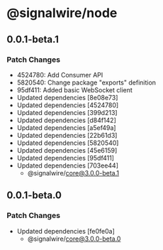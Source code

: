 # @signalwire/node

## 0.0.1-beta.1

### Patch Changes

- 4524780: Add Consumer API
- 5820540: Change package "exports" definition
- 95df411: Added basic WebSocket client
- Updated dependencies [8e08e73]
- Updated dependencies [4524780]
- Updated dependencies [399d213]
- Updated dependencies [d84f142]
- Updated dependencies [a5ef49a]
- Updated dependencies [22b61d3]
- Updated dependencies [5820540]
- Updated dependencies [45e6159]
- Updated dependencies [95df411]
- Updated dependencies [703ee44]
  - @signalwire/core@3.0.0-beta.1

## 0.0.1-beta.0

### Patch Changes

- Updated dependencies [fe0fe0a]
  - @signalwire/core@3.0.0-beta.0

